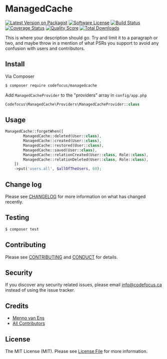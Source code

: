 # ManagedCache

[![Latest Version on Packagist][ico-version]][link-packagist]
[![Software License][ico-license]](LICENSE.md)
[![Build Status][ico-travis]][link-travis]
[![Coverage Status][ico-scrutinizer]][link-scrutinizer]
[![Quality Score][ico-code-quality]][link-code-quality]
[![Total Downloads][ico-downloads]][link-downloads]

This is where your description should go. Try and limit it to a paragraph or two, and maybe throw in a mention of what
PSRs you support to avoid any confusion with users and contributors.

## Install

Via Composer

``` bash
$ composer require codefocus/managedcache
```

Add `ManagedCacheProvider` to the "providers" array in `config/app.php`

``` php
Codefocus\ManagedCache\Providers\ManagedCacheProvider::class
```

## Usage

``` php
ManagedCache::forgetWhen([
        ManagedCache::deleted(User::class),
        ManagedCache::created(User::class),
        ManagedCache::restored(User::class),
        ManagedCache::saved(User::class),
        ManagedCache::relationCreated(User::class, Role::class),
        ManagedCache::relationDeleted(User::class, Role::class),
    ])
    ->put('users.all', $allOfTheUsers, 60);
```

## Change log

Please see [CHANGELOG](CHANGELOG.md) for more information on what has changed recently.

## Testing

``` bash
$ composer test
```

## Contributing

Please see [CONTRIBUTING](CONTRIBUTING.md) and [CONDUCT](CONDUCT.md) for details.

## Security

If you discover any security related issues, please email info@codefocus.ca instead of using the issue tracker.

## Credits

- [Menno van Ens][link-author]
- [All Contributors][link-contributors]

## License

The MIT License (MIT). Please see [License File](LICENSE.md) for more information.

[ico-version]: https://img.shields.io/packagist/v/codefocus/managedcache.svg?style=flat-square
[ico-license]: https://img.shields.io/badge/license-MIT-brightgreen.svg?style=flat-square
[ico-travis]: https://img.shields.io/travis/codefocus/managedcache/master.svg?style=flat-square
[ico-scrutinizer]: https://img.shields.io/scrutinizer/coverage/g/codefocus/managedcache.svg?style=flat-square
[ico-code-quality]: https://img.shields.io/scrutinizer/g/codefocus/managedcache.svg?style=flat-square
[ico-downloads]: https://img.shields.io/packagist/dt/codefocus/managedcache.svg?style=flat-square

[link-packagist]: https://packagist.org/packages/codefocus/managedcache
[link-travis]: https://travis-ci.org/codefocus/managedcache
[link-scrutinizer]: https://scrutinizer-ci.com/g/codefocus/managedcache/code-structure
[link-code-quality]: https://scrutinizer-ci.com/g/codefocus/managedcache
[link-downloads]: https://packagist.org/packages/codefocus/managedcache
[link-author]: https://github.com/codefocus
[link-contributors]: ../../contributors
